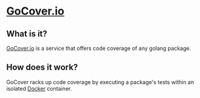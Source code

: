 [GoCover.io](https://gocover.io)
===============================

What is it?
------------

[GoCover.io](https://gocover.io) is a service that offers code coverage of any golang package.

How does it work?
-------------------

GoCover racks up code coverage by executing a package's tests within an isolated [Docker](https://docker.io) container. 
